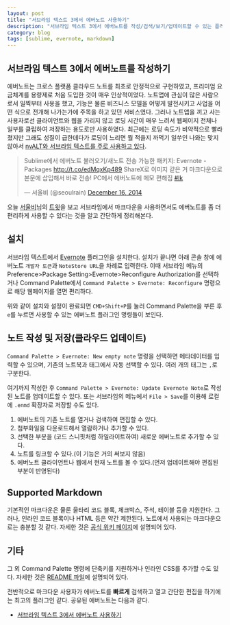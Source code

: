 ```yaml
---
layout: post
title: "서브라임 텍스트 3에서 에버노트 사용하기"
description: "서브라임 텍스트 3에서 에버노트를 작성/검색/보기/업데이트할 수 있는 플러그인에 대한 간단한 설명"
category: blog
tags: [sublime, evernote, markdown]
---
```


## 서브라임 텍스트 3에서 에버노트를 작성하기

에버노트는 크로스 플랫폼 클라우드 노트를 최초로 안정적으로 구현하였고, 프리미엄 요금체계를 용량제로 처음 도입한 것이 매우 인상적이었다. 노트앱에 관심이 많은 사람으로서 일찍부터 사용을 했고, 기능은 물론 비즈니스 모델을 어떻게 발전시키고 사업을 어떤 식으로 전개해 나가는가에 주목을 하고 있던 서비스였다. 그러나 노트앱을 끼고 사는 사용자로선 클라이언트와 웹을 가리지 않고 로딩 시간이 매우 느려서 웹페이지 전체나 일부를 클립하여 저장하는 용도로만 사용하였다. 최근에는 로딩 속도가 비약적으로 빨라졌지만 그래도 성질이 급한데다가 로딩이 느리면 뭘 적을지 까먹기 일쑤인 나와는 맞지 않아서 [nvALT와 서브라임 텍스트를 주로 사용하고 있다](http://nolboo.github.io/blog/2014/04/15/how-to-use-markdown/). 

<blockquote class="twitter-tweet" lang="en"><p>Sublime에서 에버노트 불러오기/새노트 전송 가능한 패키지: Evernote - Packages <a href="http://t.co/edMqxKp489">http://t.co/edMqxKp489</a> ShareX로 이미지 같은 거 마크다운으로 본문에 삽입해서 바로 전송! PC에서 에버노트에 메모 편해짐 <a href="https://twitter.com/hashtag/lk?src=hash">#lk</a></p>&mdash; 서울비 (@seoulrain) <a href="https://twitter.com/seoulrain/status/544701734161874944">December 16, 2014</a></blockquote>
<script async src="//platform.twitter.com/widgets.js" charset="utf-8"></script>

오늘 [서울비](https://twitter.com/seoulrain/)님의 [트윗](https://twitter.com/seoulrain/status/544701734161874944)을 보고 서브라임에서 마크다운을 사용하면서도 에버노트를 좀 더 편리하게 사용할 수 있다는 것을 알고 간단하게 정리해본다.

## 설치

서브라임 텍스트에서 [Evernote](https://github.com/bordaigorl/sublime-evernote) 플러그인을 설치한다.
설치가 끝나면 아래 콘솔 창에 에버노트 `개발자 토큰`과 `NoteStore URL`을 차례로 입력한다. 이때 서브라임 메뉴의 Preference>Package Setting>Evernote>Reconfigure Authorization를 선택하거나 Command Palette에서 `Command Palette > Evernote: Reconfigure` 명령으로 해당 웹페이지를 열면 편리하다.

위와 같이 설치와 설정이 완료되면 `CMD+Shift+P`를 눌러 Command Palette을 부른 후 `e`를 누르면 사용할 수 있는 에버노트 플러그인 명령들이 보인다.

## 노트 작성 및 저장(클라우드 업데이트)

`Command Palette > Evernote: New empty note` 명령을 선택하면 메타데이터를 입력할 수 있으며, 기존의 노트북과 태그에서 자동 선택할 수 있다. 여러 개의 태그는 `,`로 구분한다.

여기까지 작성한 후 `Command Palette > Evernote: Update Evernote Note`로 작성된 노트를 업데이트할 수 있다. 또는 서브라임의 메뉴에서 `File > Save`를 이용해 로컬에 `.enmd` 확장자로 저장할 수도 있다.

1. 에버노트의 기존 노트를 열거나 검색하여 편집할 수 있다. 
2. 첨부화일을 다운로드해서 열람하거나 추가할 수 있다.
3. 선택한 부분을 (코드 스니핏처럼 하일라이트하여) 새로운 에버노트로 추가할 수 있다.
4. 노트를 링크할 수 있다.(이 기능은 거의 써보지 않음)
5. 에버노트 클라이언트나 웹에서 현재 노트를 볼 수 있다.(먼저 업데이트해야 편집된 부분이 반영된다)

## Supported Markdown

기본적인 마크다운은 물론 울타리 코드 블록, 체크박스, 주석, 테이블 등을 지원한다. 그러나, 인라인 코드 블록이나 HTML 등은 약간 제한된다. 노트에서 사용되는 마크다운으로는 충분할 것 같다. 자세한 것은 [공식 위키 페이지](https://github.com/bordaigorl/sublime-evernote/wiki)에 설명되어 있다.

## 기타

그 외 Command Palette 명령에 단축키를 지원하거나 인라인 CSS를 추가할 수도 있다. 자세한 것은 [README 파일](https://github.com/bordaigorl/sublime-evernote/blob/master/README.md)에 설명되어 있다.

전반적으로 마크다운 사용자가 에버노트를 **빠르게** 검색하고 열고 간단한 편집을 하기에는 최고의 플러그인 같다. 공유된 에버노트는 다음과 같다.

- [서브라임 텍스트 3에서 에버노트 사용하기](http://bit.ly/1yXgcW0)
